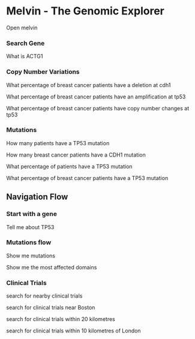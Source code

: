 # Melvin - The Genomic Explorer

Open melvin

### Search Gene
What is ACTG1

### Copy Number Variations
What percentage of breast cancer patients have a deletion at cdh1

What percentage of breast cancer patients have an amplification at tp53

What percentage of breast cancer patients have copy number changes at tp53

### Mutations
How many patients have a TP53 mutation

How many breast cancer patients have a CDH1 mutation

What percentage of patients have a TP53 mutation

What percentage of breast cancer patients have a TP53 mutation


## Navigation Flow

### Start with a gene
Tell me about TP53

### Mutations flow
Show me mutations

Show me the most affected domains


### Clinical Trials
search for nearby clinical trials

search for clinical trials near Boston

search for clinical trials within 20 kilometres

search for clinical trials within 10 kilometres of London
